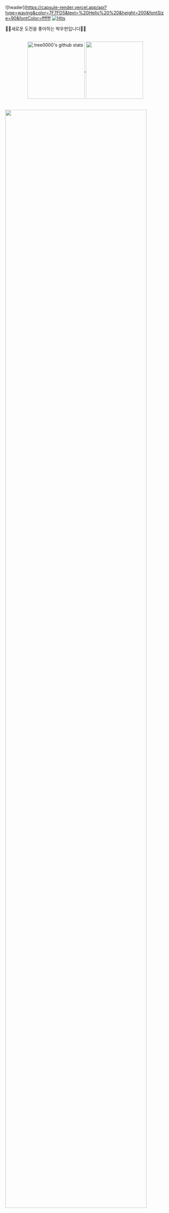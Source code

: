 ![header](https://capsule-render.vercel.app/api?type=waving&color=7F7FD5&text=%20Hello%20%20&height=200&fontSize=90&fontColor=ffffff
[![Hits](https://hits.seeyoufarm.com/api/count/incr/badge.svg?url=https%3A%2F%2Fgithub.com%2Ftree0000&count_bg=%23060606&title_bg=%23191818&icon=&icon_color=%23E7E7E7&title=hits&edge_flat=false)](https://hits.seeyoufarm.com)

🖐🏻새로운 도전을 좋아하는 박우현입니다🖐🏻
<br/><br/>
<center>
<a href="https://github.com/tree0000">
<img align="center" style="height:180px" src="https://github-readme-stats.vercel.app/api?username=tree0000&show_icons=true&include_all_commits=true&theme=nord&hide_border=true" alt="tree0000's github stats"/>
</a>
<a href="https://github.com/tree0000">
<img align="center" style="height:180px" src="https://github-readme-stats.vercel.app/api/top-langs/?username=tree0000&layout=compact&theme=nord&hide_border=true" /></a></center>
<br/>
<br/>
<a href="https://github.com/tree0000/github-readme-activity-graph">
    <img src="https://github-readme-activity-graph.vercel.app/graph?username=tree0000&theme=react-dark&bg_color=20232a&hide_border=true&line=58A6FF&color=58A6FF" width=94%/>
</a>
<br/>
<br/>
💻 Stack 💻
<br/><br/>
<p><strong>FrontEnd</strong></p>
    <div>
        <img src="https://img.shields.io/badge/html5-E34F26?style=flat-square&logo=html5&logoColor=white"> 
        <img src="https://img.shields.io/badge/css-1572B6?style=flat-square&logo=css3&logoColor=white"> 
        <img src="https://img.shields.io/badge/javascript-F7DF1E?style=flat-square&logo=javascript&logoColor=black">
        <img src="https://img.shields.io/badge/React-61DAFB?style=flat-square&logo=React&logoColor=black"/>
        <img src="https://img.shields.io/badge/Typescript-3178C6?style=flat-square&logo=Typescript&logoColor=white"/>
         </div>
         <p><strong>BackEnd</strong></p>
         <img src="https://img.shields.io/badge/java-007396?style=flat-square&logo=OpenJDK&logoColor=white">
         <img src="https://img.shields.io/badge/spring-6DB33F?style=flat-square&logo=spring&logoColor=white"/>
         <img src="https://img.shields.io/badge/Eclipse-2C2255?style=flat-square&logo=Eclipse%20IDE&logoColor=white">
         <br/><br/>
       <p><strong>Server</strong></p>
    <div>
        <img src="https://img.shields.io/badge/ORACLE-F80000?style=flat-square&logo=oracle&logoColor=white"/>
        <img src="https://img.shields.io/badge/apache tomcat-F8DC75?style=flat-square&logo=apachetomcat&logoColor=black">
        <img src="https://img.shields.io/badge/Amazon AWS-232F3E?style=flat-square&logo=amazon aws&logoColor=white">
        <img src="https://img.shields.io/badge/github-181717?style=flat-square&logo=github&logoColor=white">
    </div>
    <br><br>
    
  ![footer](https://capsule-render.vercel.app/api?section=footer&type=waving&color=7F7FD5)
 

    
